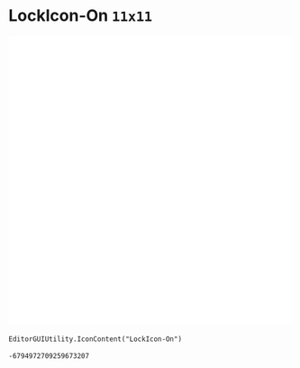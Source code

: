 # LockIcon-On `11x11`
<img src="/img/LockIcon-On.png" width=512 height=512>

``` CSharp
EditorGUIUtility.IconContent("LockIcon-On")
```
```
-6794972709259673207
```
